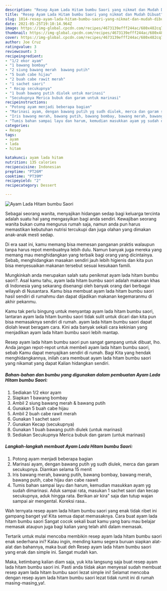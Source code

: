 ```yaml
---
description: "Resep Ayam Lada Hitam bumbu Saori yang nikmat dan Mudah Dibuat"
title: "Resep Ayam Lada Hitam bumbu Saori yang nikmat dan Mudah Dibuat"
slug: 1014-resep-ayam-lada-hitam-bumbu-saori-yang-nikmat-dan-mudah-dibuat
date: 2021-05-25T19:10:14.964Z
image: https://img-global.cpcdn.com/recipes/4673139efff244ac/680x482cq70/ayam-lada-hitam-bumbu-saori-foto-resep-utama.jpg
thumbnail: https://img-global.cpcdn.com/recipes/4673139efff244ac/680x482cq70/ayam-lada-hitam-bumbu-saori-foto-resep-utama.jpg
cover: https://img-global.cpcdn.com/recipes/4673139efff244ac/680x482cq70/ayam-lada-hitam-bumbu-saori-foto-resep-utama.jpg
author: Joe Cruz
ratingvalue: 3
reviewcount: 3
recipeingredient:
- "1/2 ekor ayam"
- "1 bawang bombay"
- "2 siung bawang merah  bawang putih"
- "5 buah cabe hijau"
- "2 buah cabe rawit merah"
- "1 sachet saori"
- " Kecap secukupnya"
- "1 buah bawang putih diulek untuk marinasi"
- "Secukupnya Merica bubuk dan garam untuk marinasi"
recipeinstructions:
- "Potong ayam menjadi beberapa bagian"
- "Marinasi ayam, dengan bawang putih yg sudh diulek, merca dan garam secukupnya. Diamkan selama 15 menit"
- "Iris bawang merah, bawang putih, bawang bombay, bawang merah, bawang putih, cabe hijau dan cabe raawit"
- "Tumis bahan sampai layu dan harum, kemudian masukkan ayam yg sudah dimarinasi. Aduk sampai rata, masukan 1 sachet saori dan kecap secukupnya, aduk hingga rata. Berikan air kira&#34; saja dan tutup wajan sampai air mengental. Koreksi rasa.."
categories:
- Resep
tags:
- ayam
- lada
- hitam

katakunci: ayam lada hitam 
nutrition: 135 calories
recipecuisine: Indonesian
preptime: "PT26M"
cooktime: "PT39M"
recipeyield: "2"
recipecategory: Dessert

---
```



![Ayam Lada Hitam bumbu Saori](https://img-global.cpcdn.com/recipes/4673139efff244ac/680x482cq70/ayam-lada-hitam-bumbu-saori-foto-resep-utama.jpg)

Sebagai seorang wanita, menyajikan hidangan sedap bagi keluarga tercinta adalah suatu hal yang mengasyikan bagi anda sendiri. Kewajiban seorang  wanita bukan cuma mengurus rumah saja, namun anda pun harus memastikan kebutuhan nutrisi tercukupi dan juga olahan yang dimakan anak-anak mesti sedap.

Di era  saat ini, kamu memang bisa memesan panganan praktis walaupun tanpa harus repot membuatnya lebih dulu. Namun banyak juga mereka yang memang mau menghidangkan yang terbaik bagi orang yang dicintainya. Sebab, menghidangkan masakan sendiri jauh lebih higienis dan kita pun bisa menyesuaikan makanan tersebut sesuai kesukaan famili. 



Mungkinkah anda merupakan salah satu penikmat ayam lada hitam bumbu saori?. Asal kamu tahu, ayam lada hitam bumbu saori adalah makanan khas di Indonesia yang sekarang disenangi oleh banyak orang dari berbagai wilayah di Nusantara. Kamu bisa membuat ayam lada hitam bumbu saori hasil sendiri di rumahmu dan dapat dijadikan makanan kegemaranmu di akhir pekanmu.

Kamu tak perlu bingung untuk menyantap ayam lada hitam bumbu saori, lantaran ayam lada hitam bumbu saori tidak sulit untuk dicari dan kita pun bisa memasaknya sendiri di rumah. ayam lada hitam bumbu saori dapat diolah lewat beragam cara. Kini ada banyak sekali cara kekinian yang menjadikan ayam lada hitam bumbu saori lebih mantap.

Resep ayam lada hitam bumbu saori pun sangat gampang untuk dibuat, lho. Anda jangan repot-repot untuk membeli ayam lada hitam bumbu saori, sebab Kamu dapat menyajikan sendiri di rumah. Bagi Kita yang hendak menghidangkannya, inilah cara membuat ayam lada hitam bumbu saori yang nikamat yang dapat Kalian hidangkan sendiri.

<!--inarticleads1-->

##### Bahan-bahan dan bumbu yang digunakan dalam pembuatan Ayam Lada Hitam bumbu Saori:

1. Sediakan 1/2 ekor ayam
1. Siapkan 1 bawang bombay
1. Ambil 2 siung bawang merah &amp; bawang putih
1. Gunakan 5 buah cabe hijau
1. Ambil 2 buah cabe rawit merah
1. Gunakan 1 sachet saori
1. Gunakan  Kecap (secukupnya)
1. Gunakan 1 buah bawang putih diulek (untuk marinasi)
1. Sediakan Secukupnya Merica bubuk dan garam (untuk marinasi)




<!--inarticleads2-->

##### Langkah-langkah membuat Ayam Lada Hitam bumbu Saori:

1. Potong ayam menjadi beberapa bagian
1. Marinasi ayam, dengan bawang putih yg sudh diulek, merca dan garam secukupnya. Diamkan selama 15 menit
1. Iris bawang merah, bawang putih, bawang bombay, bawang merah, bawang putih, cabe hijau dan cabe raawit
1. Tumis bahan sampai layu dan harum, kemudian masukkan ayam yg sudah dimarinasi. Aduk sampai rata, masukan 1 sachet saori dan kecap secukupnya, aduk hingga rata. Berikan air kira&#34; saja dan tutup wajan sampai air mengental. Koreksi rasa..




Wah ternyata resep ayam lada hitam bumbu saori yang enak tidak ribet ini gampang banget ya! Kita semua dapat memasaknya. Cara buat ayam lada hitam bumbu saori Sangat cocok sekali buat kamu yang baru mau belajar memasak ataupun juga bagi kalian yang telah ahli dalam memasak.

Tertarik untuk mulai mencoba membikin resep ayam lada hitam bumbu saori enak sederhana ini? Kalau ingin, mending kamu segera buruan siapkan alat-alat dan bahannya, maka buat deh Resep ayam lada hitam bumbu saori yang enak dan simple ini. Sangat mudah kan. 

Maka, ketimbang kalian diam saja, yuk kita langsung saja buat resep ayam lada hitam bumbu saori ini. Pasti anda tiidak akan menyesal sudah membuat resep ayam lada hitam bumbu saori lezat simple ini! Selamat mencoba dengan resep ayam lada hitam bumbu saori lezat tidak rumit ini di rumah masing-masing,ya!.

